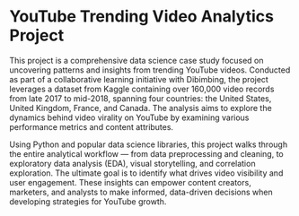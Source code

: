 # YouTube Trending Video Analytics Project

This project is a comprehensive data science case study focused on uncovering patterns and insights from trending YouTube videos. Conducted as part of a collaborative learning initiative with Dibimbing, the project leverages a dataset from Kaggle containing over 160,000 video records from late 2017 to mid-2018, spanning four countries: the United States, United Kingdom, France, and Canada. The analysis aims to explore the dynamics behind video virality on YouTube by examining various performance metrics and content attributes.

Using Python and popular data science libraries, this project walks through the entire analytical workflow — from data preprocessing and cleaning, to exploratory data analysis (EDA), visual storytelling, and correlation exploration. The ultimate goal is to identify what drives video visibility and user engagement. These insights can empower content creators, marketers, and analysts to make informed, data-driven decisions when developing strategies for YouTube growth.

